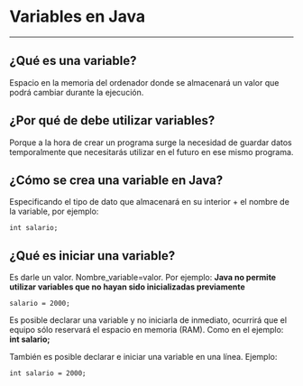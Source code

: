 # Variables en Java

---

## ¿Qué es una variable?

Espacio en la memoria del ordenador donde se almacenará un valor que podrá cambiar durante la ejecución.

## ¿Por qué de debe utilizar variables?

Porque a la hora de crear un programa surge la necesidad de guardar datos temporalmente que necesitarás utilizar en el futuro en ese mismo programa.

## ¿Cómo se crea una variable en Java?

Especificando el tipo de dato que almacenará en su interior + el nombre de la variable, por ejemplo:

    int salario;

## ¿Qué es iniciar una variable?

Es darle un valor. Nombre_variable=valor. Por ejemplo:
**Java no permite utilizar variables que no hayan sido inicializadas previamente**

    salario = 2000;

Es posible declarar una variable y no iniciarla de inmediato, ocurrirá que el equipo sólo reservará el espacio en memoria (RAM). Como en el ejemplo: **int salario;**

También es posible declarar e iniciar una variable en una línea. Ejemplo:

    int salario = 2000;
